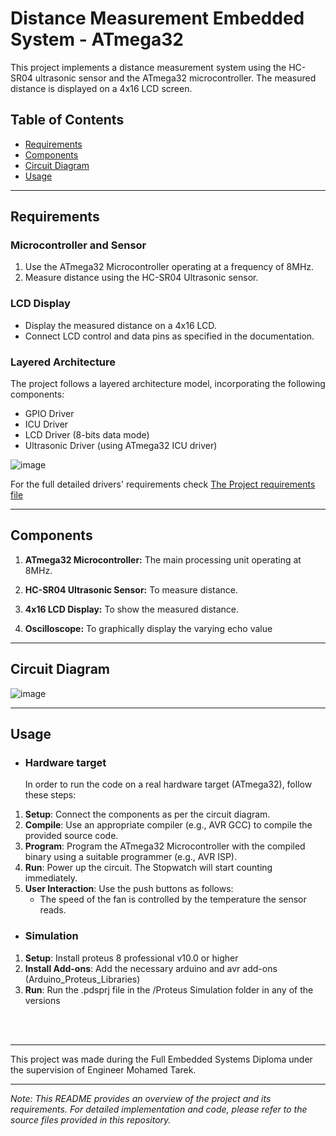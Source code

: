 # Distance Measurement Embedded System - ATmega32

This project implements a distance measurement system using the HC-SR04 ultrasonic sensor and the ATmega32 microcontroller. The measured distance is displayed on a 4x16 LCD screen.



## Table of Contents

- [Requirements](#requirements)
- [Components](#components)
- [Circuit Diagram](#circuit-diagram)
- [Usage](#usage)

---
## Requirements


### Microcontroller and Sensor

1. Use the ATmega32 Microcontroller operating at a frequency of 8MHz.
2. Measure distance using the HC-SR04 Ultrasonic sensor.

### LCD Display

- Display the measured distance on a 4x16 LCD.
- Connect LCD control and data pins as specified in the documentation.

### Layered Architecture

The project follows a layered architecture model, incorporating the following components:

- GPIO Driver
- ICU Driver
- LCD Driver (8-bits data mode)
- Ultrasonic Driver (using ATmega32 ICU driver)

![image](https://github.com/Hesham-Hesham/Distance-Measurement-Embedded-System-ATmega32/assets/91581641/52bd37a9-c83f-4f2a-835e-6d8bf2e1b2a1)



For the full detailed drivers' requirements check [The Project requirements file](https://github.com/Hesham-Hesham/Distance-Measurement-Embedded-System-ATmega32/blob/main/System%20Requirements.pdf)

---

## Components

1. **ATmega32 Microcontroller:** The main processing unit operating at 8MHz.

2. **HC-SR04 Ultrasonic Sensor:** To measure distance.

3. **4x16 LCD Display:** To show the measured distance.

4. **Oscilloscope:** To graphically display the varying echo value




---

## Circuit Diagram

![image](https://github.com/Hesham-Hesham/Distance-Measurement-Embedded-System-ATmega32/assets/91581641/c56ecfa1-2f8d-4187-9cc5-907688871043)


---

## Usage
- ### Hardware target
    In order to run the code on a real hardware target (ATmega32), follow these steps:
1. **Setup**: Connect the components as per the circuit diagram.
2. **Compile**: Use an appropriate compiler (e.g., AVR GCC) to compile the provided source code.
3. **Program**: Program the ATmega32 Microcontroller with the compiled binary using a suitable programmer (e.g., AVR ISP).
4. **Run**: Power up the circuit. The Stopwatch will start counting immediately.
5. **User Interaction**: Use the push buttons as follows:
   - The speed of the fan is controlled by the temperature the sensor reads.



- ### Simulation
1.  **Setup**: Install proteus 8 professional v10.0 or higher
2. **Install Add-ons**: Add the necessary arduino and avr add-ons (Arduino_Proteus_Libraries)
3. **Run**: Run the .pdsprj file in the /Proteus Simulation folder in any of the versions 

<br/><br/>

---

This project was made during the Full Embedded Systems Diploma under the supervision of Engineer Mohamed Tarek.

---

*Note: This README provides an overview of the project and its requirements. For detailed implementation and code, please refer to the source files provided in this repository.*



